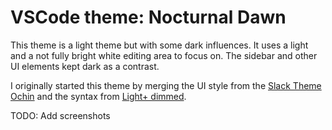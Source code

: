 # VSCode theme: Nocturnal Dawn

This theme is a light theme but with some dark influences.
It uses a light and a not fully bright white editing area to focus on.
The sidebar and other UI elements kept dark as a contrast.

I originally started this theme by merging the UI style from the [Slack Theme Ochin](https://marketplace.visualstudio.com/items?itemName=felipe-mendes.slack-theme) and the syntax from [Light+ dimmed](https://marketplace.visualstudio.com/items?itemName=iredchuk.light-plus-dimmed).

TODO: Add screenshots
